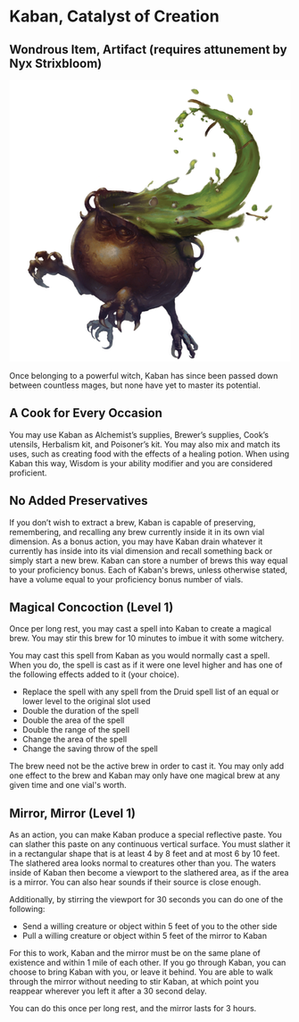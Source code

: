 # Kaban, Catalyst of Creation
## Wondrous Item, Artifact (requires attunement by Nyx Strixbloom)

<img class="leftimg smallimg" src="../../../assets/kaban.png"/>

Once belonging to a powerful witch, Kaban has since been passed down between countless mages, but none have yet to master its potential.

## A Cook for Every Occasion
You may use Kaban as Alchemist’s supplies, Brewer’s supplies, Cook’s utensils, Herbalism kit, and Poisoner’s kit. You may also mix and match its uses, such as creating food with the effects of a healing potion. When using Kaban this way, Wisdom is your ability modifier and you are considered proficient.

## No Added Preservatives
If you don’t wish to extract a brew, Kaban is capable of preserving, remembering, and recalling any brew currently inside it in its own vial dimension. As a bonus action, you may have Kaban drain whatever it currently has inside into its vial dimension and recall something back or simply start a new brew. Kaban can store a number of brews this way equal to your proficiency bonus. Each of Kaban's brews, unless otherwise stated, have a volume equal to your proficiency bonus number of vials.

## Magical Concoction (Level 1)
Once per long rest, you may cast a spell into Kaban to create a magical brew. You may stir this brew for 10 minutes to imbue it with some witchery.

You may cast this spell from Kaban as you would normally cast a spell. When you do, the spell is cast as if it were one level higher and has one of the following effects added to it (your choice).

* Replace the spell with any spell from the Druid spell list of an equal or lower level to the original slot used
* Double the duration of the spell
* Double the area of the spell
* Double the range of the spell
* Change the area of the spell
* Change the saving throw of the spell

The brew need not be the active brew in order to cast it. You may only add one effect to the brew and Kaban may only have one magical brew at any given time and one vial's worth.

## Mirror, Mirror (Level 1)
As an action, you can make Kaban produce a special reflective paste. You can slather this paste on any continuous vertical surface. You must slather it in a rectangular shape that is at least 4 by 8 feet and at most 6 by 10 feet. The slathered area looks normal to creatures other than you. The waters inside of Kaban then become a viewport to the slathered area, as if the area is a mirror. You can also hear sounds if their source is close enough.

Additionally, by stirring the viewport for 30 seconds you can do one of the following:

* Send a willing creature or object within 5 feet of you to the other side
* Pull a willing creature or object within 5 feet of the mirror to Kaban

For this to work, Kaban and the mirror must be on the same plane of existence and within 1 mile of each other. If you go through Kaban, you can choose to bring Kaban with you, or leave it behind. You are able to walk through the mirror without needing to stir Kaban, at which point you reappear wherever you left it after a 30 second delay.

You can do this once per long rest, and the mirror lasts for 3 hours.
